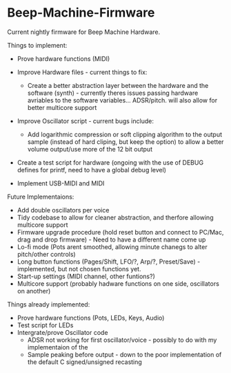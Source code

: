 # Beep-Machine-Firmware

Current nightly firmware for Beep Machine Hardware.

Things to implement:

- Prove hardware functions (MIDI)
- Improve Hardware files - current things to fix:
    - Create a better abstraction layer between the hardware and the software (synth) - currently theres issues passing hardware avriables to the software variables... ADSR/pitch. will also allow for better multicore support
    
- Improve Oscillator script - current bugs include:
    - Add logarithmic compression or soft clipping algorithm to the output sample (instead of hard cliping, but keep the option) to allow a better volume output/use more of the 12 bit output
- Create a test script for hardware (ongoing with the use of DEBUG defines for printf, need to have a global debug level)
- Implement USB-MIDI and MIDI


Future Implementaions:

- Add double oscillators per voice
- Tidy codebase to allow for cleaner abstraction, and therfore allowing multicore support
- Firmware upgrade procedure (hold reset button and connect to PC/Mac, drag and drop firmware) - Need to have a different name come up
- Lo-fi mode (Pots arent smoothed, allowing minute chanegs to alter pitch/other controls)
- Long button functions (Pages/Shift, LFO/?, Arp/?, Preset/Save) - implemented, but not chosen functions yet.
- Start-up settings (MIDI channel, other funtions?)
- Multicore support (probably hadware functions on one side, oscillators on another)

Things already implemented:

- Prove hardware functions (Pots, LEDs, Keys, Audio)
- Test script for LEDs
- Intergrate/prove Oscillator code
    - ADSR not working for first oscillator/voice - possibly to do with my implementaion of the 
    - Sample peaking before output - down to the poor implementation of the default C signed/unsigned recasting